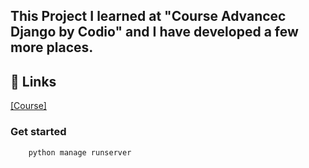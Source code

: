 ## This Project I learned at "Course Advancec Django by Codio" and I have developed a few more places.

## 🔗 Links
[[Course]](https://www.coursera.org/account/accomplishments/verify/COAI60G6N5WD)

### Get started

```commandline
    python manage runserver
```
